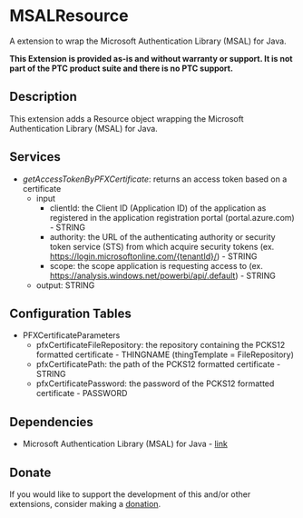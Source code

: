 # MSALResource
A extension to wrap the Microsoft Authentication Library (MSAL) for Java.

**This Extension is provided as-is and without warranty or support. It is not part of the PTC product suite and there is no PTC support.**

## Description
This extension adds a Resource object wrapping the Microsoft Authentication Library (MSAL) for Java.

## Services
- *getAccessTokenByPFXCertificate*: returns an access token based on a certificate
  - input
    - clientId: the Client ID (Application ID) of the application as registered in the application registration portal (portal.azure.com) - STRING
    - authority: the URL of the authenticating authority or security token service (STS) from which acquire security tokens (ex. https://login.microsoftonline.com/{tenantId}/) - STRING
    - scope: the scope application is requesting access to (ex. https://analysis.windows.net/powerbi/api/.default) - STRING
  - output: STRING

## Configuration Tables
  - PFXCertificateParameters
    - pfxCertificateFileRepository: the repository containing the PCKS12 formatted certificate - THINGNAME (thingTemplate = FileRepository)
    - pfxCertificatePath: the path of the PCKS12 formatted certificate - STRING
    - pfxCertificatePassword: the password of the PCKS12 formatted certificate - PASSWORD

## Dependencies
  - Microsoft Authentication Library (MSAL) for Java - [link](https://github.com/AzureAD/microsoft-authentication-library-for-java)

## Donate
If you would like to support the development of this and/or other extensions, consider making a [donation](https://www.paypal.com/donate/?business=HCDX9BAEYDF4C&no_recurring=0&currency_code=EUR).
